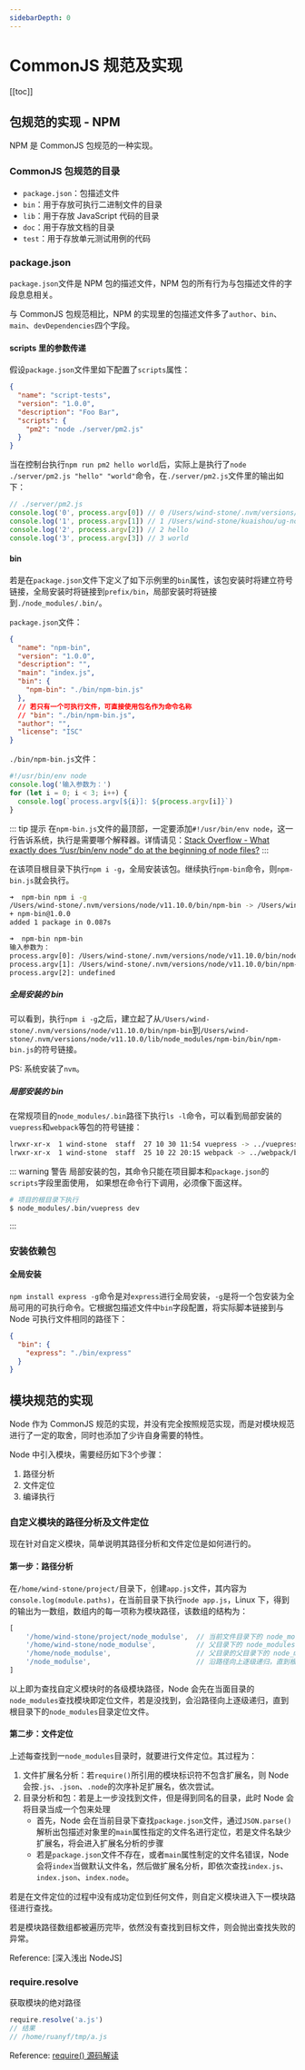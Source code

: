 ```yaml
---
sidebarDepth: 0
---
```


# CommonJS 规范及实现

[[toc]]

## 包规范的实现 - NPM

NPM 是 CommonJS 包规范的一种实现。

### CommonJS 包规范的目录

- `package.json`：包描述文件
- `bin`：用于存放可执行二进制文件的目录
- `lib`：用于存放 JavaScript 代码的目录
- `doc`：用于存放文档的目录
- `test`：用于存放单元测试用例的代码

### package.json

`package.json`文件是 NPM 包的描述文件，NPM 包的所有行为与包描述文件的字段息息相关。

与 CommonJS 包规范相比，NPM 的实现里的包描述文件多了`author`、`bin`、`main`、`devDependencies`四个字段。

#### scripts 里的参数传递

假设`package.json`文件里如下配置了`scripts`属性：

```json
{
  "name": "script-tests",
  "version": "1.0.0",
  "description": "Foo Bar",
  "scripts": {
    "pm2": "node ./server/pm2.js"
  }
}
```

当在控制台执行`npm run pm2 hello world`后，实际上是执行了`node ./server/pm2.js "hello" "world"`命令，在`./server/pm2.js`文件里的输出如下：

```js
// ./server/pm2.js
console.log('0', process.argv[0]) // 0 /Users/wind-stone/.nvm/versions/node/v11.10.0/bin/node
console.log('1', process.argv[1]) // 1 /Users/wind-stone/kuaishou/ug-node-h5/server/pm2.js
console.log('2', process.argv[2]) // 2 hello
console.log('3', process.argv[3]) // 3 world
```

#### bin

若是在`package.json`文件下定义了如下示例里的`bin`属性，该包安装时将建立符号链接，全局安装时将链接到`prefix/bin`，局部安装时将链接到`./node_modules/.bin/`。

`package.json`文件：

```json
{
  "name": "npm-bin",
  "version": "1.0.0",
  "description": "",
  "main": "index.js",
  "bin": {
    "npm-bin": "./bin/npm-bin.js"
  },
  // 若只有一个可执行文件，可直接使用包名作为命令名称
  // "bin": "./bin/npm-bin.js",
  "author": "",
  "license": "ISC"
}
```

`./bin/npm-bin.js`文件：

```js
#!/usr/bin/env node
console.log('输入参数为：')
for (let i = 0; i < 3; i++) {
  console.log(`process.argv[${i}]: ${process.argv[i]}`)
}
```

::: tip 提示
在`npm-bin.js`文件的最顶部，一定要添加`#!/usr/bin/env node`，这一行告诉系统，执行是需要哪个解释器。详情请见：[Stack Overflow - What exactly does “/usr/bin/env node” do at the beginning of node files?](https://stackoverflow.com/questions/33509816/what-exactly-does-usr-bin-env-node-do-at-the-beginning-of-node-files)
:::

在该项目根目录下执行`npm i -g`，全局安装该包。继续执行`npm-bin`命令，则`npm-bin.js`就会执行。

```sh
➜  npm-bin npm i -g
/Users/wind-stone/.nvm/versions/node/v11.10.0/bin/npm-bin -> /Users/wind-stone/.nvm/versions/node/v11.10.0/lib/node_modules/npm-bin/bin/npm-bin.js
+ npm-bin@1.0.0
added 1 package in 0.087s

➜  npm-bin npm-bin
输入参数为：
process.argv[0]: /Users/wind-stone/.nvm/versions/node/v11.10.0/bin/node
process.argv[1]: /Users/wind-stone/.nvm/versions/node/v11.10.0/bin/npm-bin
process.argv[2]: undefined
```

##### 全局安装的 bin

可以看到，执行`npm i -g`之后，建立起了从`/Users/wind-stone/.nvm/versions/node/v11.10.0/bin/npm-bin`到`/Users/wind-stone/.nvm/versions/node/v11.10.0/lib/node_modules/npm-bin/bin/npm-bin.js`的符号链接。

PS: 系统安装了`nvm`。

##### 局部安装的 bin

在常规项目的`node_modules/.bin`路径下执行`ls -l`命令，可以看到局部安装的`vuepress`和`webpack`等包的符号链接：

```sh
lrwxr-xr-x  1 wind-stone  staff  27 10 30 11:54 vuepress -> ../vuepress/bin/vuepress.js
lrwxr-xr-x  1 wind-stone  staff  25 10 22 20:15 webpack -> ../webpack/bin/webpack.js
```

::: warning 警告
局部安装的包，其命令只能在项目脚本和`package.json`的`scripts`字段里面使用， 如果想在命令行下调用，必须像下面这样。

```sh
# 项目的根目录下执行
$ node_modules/.bin/vuepress dev
```

:::

### 安装依赖包

#### 全局安装

`npm install express -g`命令是对`express`进行全局安装，`-g`是将一个包安装为全局可用的可执行命令。它根据包描述文件中`bin`字段配置，将实际脚本链接到与 Node 可执行文件相同的路径下：

```json
{
  "bin": {
    "express": "./bin/express"
  }
}
```

## 模块规范的实现

Node 作为 CommonJS 规范的实现，并没有完全按照规范实现，而是对模块规范进行了一定的取舍，同时也添加了少许自身需要的特性。

Node 中引入模块，需要经历如下3个步骤：

1. 路径分析
2. 文件定位
3. 编译执行

### 自定义模块的路径分析及文件定位

现在针对自定义模块，简单说明其路径分析和文件定位是如何进行的。

#### 第一步：路径分析

在`/home/wind-stone/project/`目录下，创建`app.js`文件，其内容为`console.log(module.paths)`，在当前目录下执行`node app.js`，Linux 下，得到的输出为一数组，数组内的每一项称为模块路径，该数组的结构为：

```js
[
    '/home/wind-stone/project/node_modulse',  // 当前文件目录下的 node_modules 目录
    '/home/wind-stone/node_modulse',          // 父目录下的 node_modules 目录
    '/home/node_modulse',                     // 父目录的父目录下的 node_modules 目录
    '/node_modulse',                          // 沿路径向上逐级递归，直到根目录下的 node_modules 目录
]
```

以上即为查找自定义模块时的各级模块路径，Node 会先在当面目录的`node_modules`查找模块即定位文件，若是没找到，会沿路径向上逐级递归，直到根目录下的`node_modules`目录定位文件。

#### 第二步：文件定位

上述每查找到一`node_modules`目录时，就要进行文件定位。其过程为：

1. 文件扩展名分析：若`require()`所引用的模块标识符不包含扩展名，则 Node 会按`.js`、`.json`、`.node`的次序补足扩展名，依次尝试。
2. 目录分析和包：若是上一步没找到文件，但是得到同名的目录，此时 Node 会将目录当成一个包来处理
    - 首先，Node 会在当前目录下查找`package.json`文件，通过`JSON.parse()`解析出包描述对象里的`main`属性指定的文件名进行定位，若是文件名缺少扩展名，将会进入扩展名分析的步骤
    - 若是`package.json`文件不存在，或者`main`属性制定的文件名错误，Node 会将`index`当做默认文件名，然后做扩展名分析，即依次查找`index.js`、`index.json`、`index.node`。

若是在文件定位的过程中没有成功定位到任何文件，则自定义模块进入下一模块路径进行查找。

若是模块路径数组都被遍历完毕，依然没有查找到目标文件，则会抛出查找失败的异常。

Reference: [深入浅出 NodeJS]

### require.resolve

获取模块的绝对路径

```js
require.resolve('a.js')
// 结果
// /home/ruanyf/tmp/a.js
```

Reference: [require() 源码解读](http://www.ruanyifeng.com/blog/2015/05/require.html)
